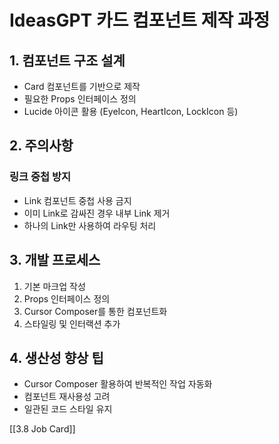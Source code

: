 # IdeasGPT 카드 컴포넌트 제작 과정

## 1. 컴포넌트 구조 설계

- Card 컴포넌트를 기반으로 제작
- 필요한 Props 인터페이스 정의
- Lucide 아이콘 활용 (EyeIcon, HeartIcon, LockIcon 등)

## 2. 주의사항

### 링크 중첩 방지

- Link 컴포넌트 중첩 사용 금지
- 이미 Link로 감싸진 경우 내부 Link 제거
- 하나의 Link만 사용하여 라우팅 처리

## 3. 개발 프로세스

1. 기본 마크업 작성
2. Props 인터페이스 정의
3. Cursor Composer를 통한 컴포넌트화
4. 스타일링 및 인터랙션 추가

## 4. 생산성 향상 팁

- Cursor Composer 활용하여 반복적인 작업 자동화
- 컴포넌트 재사용성 고려
- 일관된 코드 스타일 유지


[[3.8 Job Card]]

